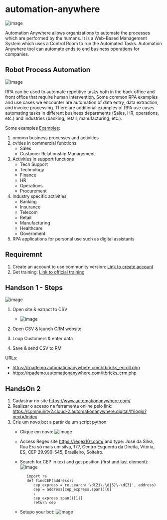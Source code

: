 # automation-anywhere
![image](https://user-images.githubusercontent.com/22028539/120869764-8ea1af00-c56d-11eb-8848-8a74fa44dacf.png)

Automation Anywhere allows organizations to automate the processes which are performed by the humans. It is a Web-Based Management System which uses a Control Room to run the Automated Tasks. Automation Anywhere tool can automate ends to end business operations for companies.

## Robot Process Automation
![image](https://user-images.githubusercontent.com/22028539/121689760-65b47900-ca9b-11eb-8daf-073d79aeee60.png)

RPA can be used to automate repetitive tasks both in the back office and front office that require human intervention. Some common RPA examples and use cases we encounter are automation of data entry, data extraction, and invoice processing. There are additional examples of RPA use cases automating tasks in different business departments (Sales, HR, operations, etc.) and industries (banking, retail, manufacturing, etc.).

Some examples [Examples](https://research.aimultiple.com/robotic-process-automation-use-cases/#customer-service):
1. ommon business processes and activities
2. cvities in commercial functions
    - Sales
    - Customer Relationship Management
3. Activities in support functions
    - Tech Support
    - Technology
    - Finance
    - HR
    - Operations
    - Procurement
4. Industry specific activities
    - Banking
    - Insurance
    - Telecom
    - Retail
    - Manufacturing
    - Healthcare
    - Government
5. RPA applications for personal use such as digital assistants

## Requiremnt
1. Create an account to use community version: [Link to create account](https://apeople.automationanywhere.com/sso/s/login/?inst=2t)
2. Get training: [Link to official training](https://apeople.automationanywhere.com/s/group/0F96F000000l2H1SAI/training-and-certification)

## Handson 1 - Steps
![image](https://user-images.githubusercontent.com/22028539/121692694-b5e10a80-ca9e-11eb-825d-bb9f0e4f5be8.png)

1. Open site & extract to CSV
    - ![image](https://user-images.githubusercontent.com/22028539/121696251-440ac000-caa2-11eb-9d84-325098519195.png)

2. Open CSV & launch CRM website
3. Loop Customers & enter data
4. Save & send CSV to RM

URLs:
- https://rpademo.automationanywhere.com/itbricks_enroll.php
- https://rpademo.automationanywhere.com/itbricks_crm.php

## HandsOn 2
1. Cadastrar no site https://www.automationanywhere.com/
2. Realizar o acesso na ferramenta online pelo link: https://community2.cloud-2.automationanywhere.digital/#/login?next=/index
3. Crie um novo bot a partir de um script python:
    - Clique em novo:
        ![image](https://user-images.githubusercontent.com/22028539/120868055-86e00b80-c569-11eb-8ea2-f075be272549.png)
    
    - Access Regex site https://regex101.com/ and type: José da Silva, Rua Era só mais um silva, 177, Centro Esquerda da Direita, Vitória, ES, CEP 29.999-545, Brasileiro, Solteiro.

    - Search for CEP in text and get position (first and last element):
    ![image](https://user-images.githubusercontent.com/22028539/120869416-d247e900-c56c-11eb-918e-aef153fef868.png)
            
             import re 
             def findCEP(address):
                cep_express = re.search('\d{2}\.\d{3}\-\d{3}', address)
                cep = address[cep_express.span()[0]
                :
                cep_express.span()[1]]
                return cep
                
                
    - Setupo your bot:
           ![image](https://user-images.githubusercontent.com/22028539/120871896-6ddc5800-c573-11eb-9611-a74d1dcf2de4.png)

